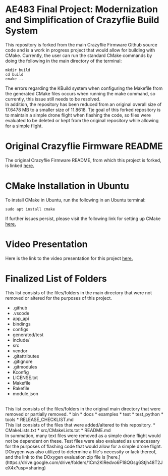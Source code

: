 # AE483 Final Project: Modernization and Simplification of Crazyflie Build System

This repository is forked from the main Crazyflie Firmware Github source code and is a work in progress project that would allow for building with CMake. Currently, the user can run the standard CMake commands by doing the following in the main directory of the terminal:
```
mkdir build
cd build
cmake ..
```
The errors regarding the KBuild system when configuring the Makefile from the generated CMake files occurs when running the make command, so currently, this issue still needs to be resolved.<br>
In addition, the repository has been reduced from an original overall size of 17.6478 MB to a smaller size of 11.8618. Tje goal of this forked repository is to maintain a simple drone flight when flashing the code, so files were evaluated to be deleted or kept from the original repository while allowing for a simple flight.

# Original Crazyflie Firmware README

The original Crazyflie Firmware README, from which this project is forked, is linked [here.](https://github.com/tbretl/crazyflie-firmware/blob/master/README.md)

# CMake Installation in Ubuntu

To install CMake in Ubuntu, run the following in an Ubuntu terminal:
```
sudo apt install cmake
```
If further issues persist, please visit the following link for setting up CMake [here.](https://cmake.org/install/)

# Video Presentation

Here is the link to the video presentation for this project [here.](https://mediaspace.illinois.edu/media/t/1_z5m2tbaz)
# Finalized List of Folders
This list consists of the files/folders in the main directory that were not removed or altered for the purposes of this project.
* .github
* .vscode
* app_api
* bindings
* configs
* generated/test
* include/
* src
* vendor
* .gitattributes
* .gitignore
* .gitmodules
* Kconfig
* LICENSE.txt
* Makefile
* Rakefile
* module.json
<br>
This list consists of the files/folders in the original main directory that were removed or partially removed.
* bin
* docs
* examples
* test
* test_python
* tools
* RELEASE_CHECKLIST.md
<br>
This list consists of the files that were added/altered to this repository.
* CMakeLists.txt
* src/CMakeLists.txt
* README.md
<br>
In summation, many text files were removed as a simple drone flight would not be dependent on these. Test files were also evaluated as unnecessary for the purposes of flashing code that would allow for a simple drone flight. DOxygen was also utilized to determine a file's necessity or lack thereof, and the link to the DOxygen evaluation zip file is [here.](https://drive.google.com/drive/folders/1Cm2KlRedvo6F18QGsg6Stjh48T2JeX4x?usp=sharing)

